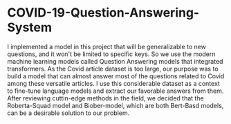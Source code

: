 # COVID-19-Question-Answering-System
I implemented a model in this project that will be generalizable to new questions, and it won't be limited to specific keys. So we use the modern machine learning models called Question Answering models that integrated transformers.
As the Covid article dataset is too large, our purpose was to build a model that can almost answer most of the questions related to Covid among these versatile articles.
I use this considerable dataset as a context to fine-tune language models and extract our favorable answers from them. After reviewing cuttin-edge methods in the field, we decided that the Roberta-Squad model and Biober-model, which are both Bert-Basd models, can be a desirable solution to our problem.
